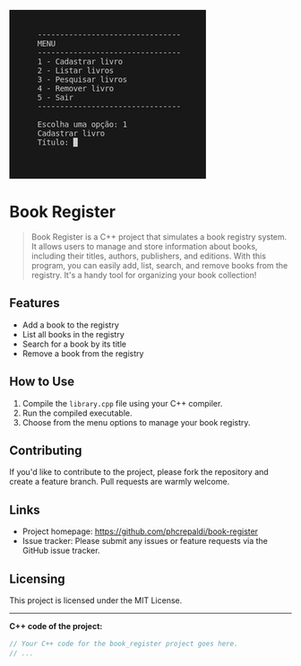 ![Alt text](library.jpg)

# Book Register

> Book Register is a C++ project that simulates a book registry system. It allows users to manage and store information about books, including their titles, authors, publishers, and editions. With this program, you can easily add, list, search, and remove books from the registry. It's a handy tool for organizing your book collection!

## Features

- Add a book to the registry
- List all books in the registry
- Search for a book by its title
- Remove a book from the registry

## How to Use

1. Compile the `library.cpp` file using your C++ compiler.
2. Run the compiled executable.
3. Choose from the menu options to manage your book registry.

## Contributing

If you'd like to contribute to the project, please fork the repository and create a feature branch. Pull requests are warmly welcome.

## Links

- Project homepage: https://github.com/phcrepaldi/book-register
- Issue tracker: Please submit any issues or feature requests via the GitHub issue tracker.

## Licensing

This project is licensed under the MIT License.

---

**C++ code of the project:**

```cpp
// Your C++ code for the book_register project goes here.
// ...
